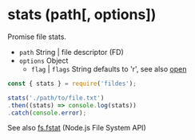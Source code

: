 # stats (path[, options])

Promise file stats.

- `path` String | file descriptor (FD)
- `options` Object
  - `flag` | `flags` String defaults to 'r', see also [open](#open-path-options)


```javascript
const { stats } = require('fildes');

stats('./path/to/file.txt')
.then((stats) => console.log(stats))
.catch(console.error);
```

See also [fs.fstat](https://nodejs.org/api/fs.html#fs_fs_fstat_fd_callback) (Node.js File System API)

